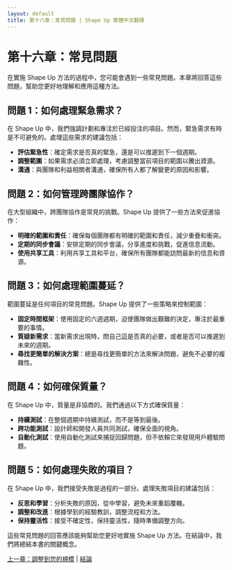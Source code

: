 ```yaml
---
layout: default
title: 第十六章：常見問題 | Shape Up 繁體中文翻譯
---
```


# 第十六章：常見問題

在實施 Shape Up 方法的過程中，您可能會遇到一些常見問題。本章將回答這些問題，幫助您更好地理解和應用這種方法。

## 問題 1：如何處理緊急需求？

在 Shape Up 中，我們強調計劃和專注於已經投注的項目。然而，緊急需求有時是不可避免的。處理這些需求的建議包括：
- **評估緊急性**：確定需求是否真的緊急，還是可以推遲到下一個週期。
- **調整範圍**：如果需求必須立即處理，考慮調整當前項目的範圍以騰出資源。
- **溝通**：與團隊和利益相關者溝通，確保所有人都了解變更的原因和影響。

## 問題 2：如何管理跨團隊協作？

在大型組織中，跨團隊協作是常見的挑戰。Shape Up 提供了一些方法來促進協作：
- **明確的範圍和責任**：確保每個團隊都有明確的範圍和責任，減少重疊和衝突。
- **定期的同步會議**：安排定期的同步會議，分享進度和挑戰，促進信息流動。
- **使用共享工具**：利用共享工具和平台，確保所有團隊都能訪問最新的信息和資源。

## 問題 3：如何處理範圍蔓延？

範圍蔓延是任何項目的常見問題。Shape Up 提供了一些策略來控制範圍：
- **固定時間框架**：使用固定的六週週期，迫使團隊做出艱難的決定，專注於最重要的事情。
- **質疑新需求**：當新需求出現時，問自己這是否真的必要，或者是否可以推遲到未來的週期。
- **尋找更簡單的解決方案**：總是尋找更簡單的方法來解決問題，避免不必要的複雜性。

## 問題 4：如何確保質量？

在 Shape Up 中，質量是非協商的。我們通過以下方式確保質量：
- **持續測試**：在整個週期中持續測試，而不是等到最後。
- **跨功能測試**：設計師和開發人員共同測試，確保全面的視角。
- **自動化測試**：使用自動化測試來捕捉回歸問題，但不依賴它來發現用戶體驗問題。

## 問題 5：如何處理失敗的項目？

在 Shape Up 中，我們接受失敗是過程的一部分。處理失敗項目的建議包括：
- **反思和學習**：分析失敗的原因，從中學習，避免未來重蹈覆轍。
- **調整和改進**：根據學到的經驗教訓，調整流程和方法。
- **保持靈活性**：接受不確定性，保持靈活性，隨時準備調整方向。

這些常見問題的回答應該能夠幫助您更好地實施 Shape Up 方法。在結論中，我們將總結本書的關鍵概念。

[上一章：調整到您的規模](./04-15-adjust-to-size.html) | [結論](./conclusion.html) 